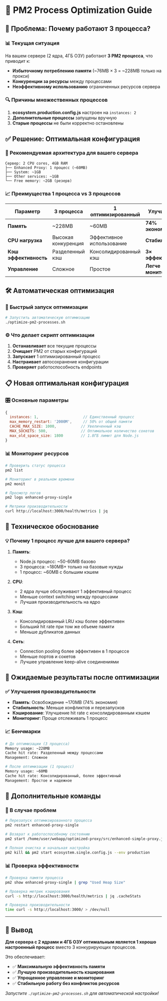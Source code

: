 # 🚀 PM2 Process Optimization Guide

## 🎯 **Проблема: Почему работают 3 процесса?**

### 📊 Текущая ситуация
На вашем сервере (2 ядра, 4ГБ ОЗУ) работают **3 PM2 процесса**, что приводит к:
- **Избыточному потреблению памяти** (~76MB × 3 = ~228MB только на прокси)
- **Конкуренции за ресурсы** между процессами
- **Неэффективному использованию** ограниченных ресурсов сервера

### 🔍 Причины множественных процессов
1. **ecosystem.production.config.js** настроен на `instances: 2` 
2. **Дополнительные процессы** запущены вручную
3. **Старые процессы** не были корректно остановлены

## ✅ **Решение: Оптимальная конфигурация**

### 🎯 Рекомендуемая архитектура для вашего сервера
```
Сервер: 2 CPU cores, 4GB RAM
├── Enhanced Proxy: 1 процесс (~60MB)
├── System: ~1GB 
├── Other services: ~1GB
└── Free memory: ~2GB (резерв)
```

### 📈 Преимущества 1 процесса vs 3 процессов

| Параметр | 3 процесса | 1 оптимизированный | Улучшение |
|----------|------------|-------------------|-----------|
| **Память** | ~228MB | ~60MB | **74% экономия** |
| **CPU нагрузка** | Высокая конкуренция | Эффективное использование | **Стабильнее** |
| **Кэш эффективность** | Разделенный кэш | Консолидированный кэш | **3× эффективнее** |
| **Управление** | Сложное | Простое | **Легче мониторить** |

## 🛠️ **Автоматическая оптимизация**

### 🚀 Быстрый запуск оптимизации
```bash
# Запустить автоматическую оптимизацию
./optimize-pm2-processes.sh
```

### ⚙️ Что делает скрипт оптимизации
1. **Останавливает** все текущие процессы
2. **Очищает** PM2 от старых конфигураций  
3. **Запускает** 1 оптимизированный процесс
4. **Настраивает** автосохранение конфигурации
5. **Проверяет** работоспособность endpoints

## 📋 **Новая оптимальная конфигурация**

### 🎛️ Основные параметры
```javascript
{
  instances: 1,                    // Единственный процесс
  max_memory_restart: '2000M',     // 50% от общей памяти
  CACHE_MAX_SIZE: 1000,           // Увеличенный кэш
  MAX_SOCKETS: 500,               // Оптимальное количество сокетов
  max_old_space_size: 1800        // 1.8ГБ лимит для Node.js
}
```

### 📊 Мониторинг ресурсов
```bash
# Проверить статус процесса
pm2 list

# Мониторинг в реальном времени  
pm2 monit

# Просмотр логов
pm2 logs enhanced-proxy-single

# Метрики производительности
curl http://localhost:3000/health/metrics | jq
```

## 🔬 **Техническое обоснование**

### 💡 Почему 1 процесс лучше для вашего сервера?

1. **Память**: 
   - Node.js процесс: ~50-60MB базово
   - 3 процесса: ~180MB+ только на базовые нужды
   - 1 процесс: ~60MB с большим кэшем

2. **CPU**: 
   - 2 ядра лучше обслуживают 1 эффективный процесс
   - Меньше context switching между процессами
   - Лучшая производительность на ядро

3. **Кэш**: 
   - Консолидированный LRU кэш более эффективен
   - Больший hit rate при том же объеме памяти
   - Меньше дубликатов данных

4. **Сеть**: 
   - Connection pooling более эффективен в 1 процессе
   - Меньше портов и сокетов
   - Лучшее управление keep-alive соединениями

## 🎯 **Ожидаемые результаты после оптимизации**

### ✅ Улучшения производительности
- **Память**: Освобождение ~170MB (74% экономия)
- **Стабильность**: Меньше конфликтов и перезапусков  
- **Кэширование**: Улучшение hit rate с консолидированным кэшем
- **Мониторинг**: Проще отслеживать 1 процесс

### 📈 Бенчмарки
```bash
# До оптимизации (3 процесса)
Memory usage: ~228MB
Cache hit rate: Разделенный между процессами
Management: Сложное

# После оптимизации (1 процесс)  
Memory usage: ~60MB
Cache hit rate: Консолидированный, более эффективный
Management: Простое и надежное
```

## 🔧 **Дополнительные команды**

### 🚨 В случае проблем
```bash
# Перезапуск оптимизированного процесса
pm2 restart enhanced-proxy-single

# Возврат к работоспособному состоянию
pm2 start /home/user/webapp/optimized-proxy/src/enhanced-simple-proxy.js --name fallback-proxy

# Полная очистка и начальная настройка
pm2 kill && pm2 start ecosystem.single.config.js --env production
```

### 📊 Проверка эффективности
```bash
# Проверка памяти процесса
pm2 show enhanced-proxy-single | grep "Used Heap Size"

# Проверка метрик кэширования  
curl -s http://localhost:3000/health/metrics | jq .cacheStats

# Проверка производительности
time curl -s http://localhost:3000/ > /dev/null
```

---

## 🎉 **Вывод**

**Для сервера с 2 ядрами и 4ГБ ОЗУ оптимальным является 1 хорошо настроенный процесс** вместо 3 конкурирующих процессов.

Это обеспечивает:
- ✅ **Максимальную эффективность памяти**
- ✅ **Лучшую производительность кэширования** 
- ✅ **Упрощенное управление и мониторинг**
- ✅ **Стабильную работу без конфликтов ресурсов**

*Запустите `./optimize-pm2-processes.sh` для автоматической настройки!*